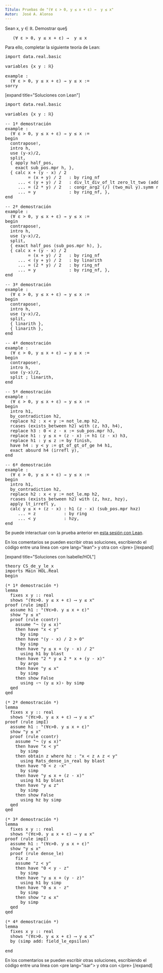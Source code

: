 ```yaml
---
Título: Pruebas de "(∀ ε > 0, y ≤ x + ε) →  y ≤ x"
Autor:  José A. Alonso
---
```


Sean x, y ∈ ℝ. Demostrar que§
<pre lang="text">
   (∀ ε > 0, y ≤ x + ε) →  y ≤ x
</pre>

Para ello, completar la siguiente teoría de Lean:

<pre lang="lean">
import data.real.basic

variables {x y : ℝ}

example :
  (∀ ε > 0, y ≤ x + ε) → y ≤ x :=
sorry
</pre>

[expand title="Soluciones con Lean"]

<pre lang="lean">
import data.real.basic

variables {x y : ℝ}

-- 1ª demostración
example :
  (∀ ε > 0, y ≤ x + ε) → y ≤ x :=
begin
  contrapose!,
  intro h,
  use (y-x)/2,
  split,
  { apply half_pos,
    exact sub_pos.mpr h, },
  { calc x + (y - x) / 2
         = (x + y) / 2   : by ring_nf
     ... < (y + y) / 2   : div_lt_div_of_lt zero_lt_two (add_lt_add_right h y)
     ... = (2 * y) / 2   : congr_arg2 (/) (two_mul y).symm rfl
     ... = y             : by ring_nf, },
end

-- 2ª demostración
example :
  (∀ ε > 0, y ≤ x + ε) → y ≤ x :=
begin
  contrapose!,
  intro h,
  use (y-x)/2,
  split,
  { exact half_pos (sub_pos.mpr h), },
  { calc x + (y - x) / 2
         = (x + y) / 2   : by ring_nf
     ... < (y + y) / 2   : by linarith
     ... = (2 * y) / 2   : by ring_nf
     ... = y             : by ring_nf, },
end

-- 3ª demostración
example :
  (∀ ε > 0, y ≤ x + ε) → y ≤ x :=
begin
  contrapose!,
  intro h,
  use (y-x)/2,
  split,
  { linarith },
  { linarith },
end

-- 4ª demostración
example :
  (∀ ε > 0, y ≤ x + ε) → y ≤ x :=
begin
  contrapose!,
  intro h,
  use (y-x)/2,
  split ; linarith,
end

-- 5ª demostración
example :
  (∀ ε > 0, y ≤ x + ε) → y ≤ x :=
begin
  intro h1,
  by_contradiction h2,
  replace h2 : x < y := not_le.mp h2,
  rcases (exists_between h2) with ⟨z, h3, h4⟩,
  replace h3 : 0 < z - x := sub_pos.mpr h3,
  replace h1 : y ≤ x + (z - x) := h1 (z - x) h3,
  replace h1 : y ≤ z := by finish,
  have h4 : y < y := gt_of_gt_of_ge h4 h1,
  exact absurd h4 (irrefl y),
end

-- 6ª demostración
example :
  (∀ ε > 0, y ≤ x + ε) → y ≤ x :=
begin
  intro h1,
  by_contradiction h2,
  replace h2 : x < y := not_le.mp h2,
  rcases (exists_between h2) with ⟨z, hxz, hzy⟩,
  apply lt_irrefl y,
  calc y ≤ x + (z - x) : h1 (z - x) (sub_pos.mpr hxz)
     ... = z           : by ring
     ... < y           : hzy,
end
</pre>

Se puede interactuar con la prueba anterior en <a href="https://leanprover-community.github.io/lean-web-editor/#url=https://raw.githubusercontent.com/jaalonso/Calculemus/main/src/CS_de_y_le_x.lean" rel="noopener noreferrer" target="_blank">esta sesión con Lean</a>.

En los comentarios se pueden escribir otras soluciones, escribiendo el código entre una línea con &#60;pre lang=&quot;lean&quot;&#62; y otra con &#60;/pre&#62;
[/expand]

[expand title="Soluciones con Isabelle/HOL"]

<pre lang="isar">
theory CS_de_y_le_x
imports Main HOL.Real
begin

(* 1ª demostración *)
lemma
  fixes x y :: real
  shows "(∀ε>0. y ≤ x + ε) ⟶ y ≤ x"
proof (rule impI)
  assume h1 : "(∀ε>0. y ≤ x + ε)"
  show "y ≤ x"
  proof (rule ccontr)
    assume "¬ (y ≤ x)"
    then have "x < y"
      by simp
    then have "(y - x) / 2 > 0"
      by simp
    then have "y ≤ x + (y - x) / 2"
      using h1 by blast
    then have "2 * y ≤ 2 * x + (y - x)"
      by argo
    then have "y ≤ x"
      by simp
    then show False
      using ‹¬ (y ≤ x)› by simp
  qed
qed

(* 2ª demostración *)
lemma
  fixes x y :: real
  shows "(∀ε>0. y ≤ x + ε) ⟶ y ≤ x"
proof (rule impI)
  assume h1 : "(∀ε>0. y ≤ x + ε)"
  show "y ≤ x"
  proof (rule ccontr)
    assume "¬ (y ≤ x)"
    then have "x < y"
      by simp
    then obtain z where hz : "x < z ∧ z < y"
      using Rats_dense_in_real by blast
    then have "0 < z -x"
      by simp
    then have "y ≤ x + (z - x)"
      using h1 by blast
    then have "y ≤ z"
      by simp
    then show False
      using hz by simp
  qed
qed

(* 3ª demostración *)
lemma
  fixes x y :: real
  shows "(∀ε>0. y ≤ x + ε) ⟶ y ≤ x"
proof (rule impI)
  assume h1 : "(∀ε>0. y ≤ x + ε)"
  show "y ≤ x"
  proof (rule dense_le)
    fix z
    assume "z < y"
    then have "0 < y - z"
      by simp
    then have "y ≤ x + (y - z)"
      using h1 by simp
    then have "0 ≤ x - z"
      by simp
    then show "z ≤ x"
      by simp
  qed
qed

(* 4ª demostración *)
lemma
  fixes x y :: real
  shows "(∀ε>0. y ≤ x + ε) ⟶ y ≤ x"
  by (simp add: field_le_epsilon)

end
</pre>

En los comentarios se pueden escribir otras soluciones, escribiendo el código entre una línea con &#60;pre lang=&quot;isar&quot;&#62; y otra con &#60;/pre&#62;
[/expand]

